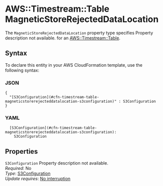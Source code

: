 # AWS::Timestream::Table MagneticStoreRejectedDataLocation<a name="aws-properties-timestream-table-magneticstorerejecteddatalocation"></a>

<a name="aws-properties-timestream-table-magneticstorerejecteddatalocation-description"></a>The `MagneticStoreRejectedDataLocation` property type specifies Property description not available\. for an [AWS::Timestream::Table](aws-resource-timestream-table.md)\.

## Syntax<a name="aws-properties-timestream-table-magneticstorerejecteddatalocation-syntax"></a>

To declare this entity in your AWS CloudFormation template, use the following syntax:

### JSON<a name="aws-properties-timestream-table-magneticstorerejecteddatalocation-syntax.json"></a>

```
{
  "[S3Configuration](#cfn-timestream-table-magneticstorerejecteddatalocation-s3configuration)" : S3Configuration
}
```

### YAML<a name="aws-properties-timestream-table-magneticstorerejecteddatalocation-syntax.yaml"></a>

```
  [S3Configuration](#cfn-timestream-table-magneticstorerejecteddatalocation-s3configuration): 
    S3Configuration
```

## Properties<a name="aws-properties-timestream-table-magneticstorerejecteddatalocation-properties"></a>

`S3Configuration`  <a name="cfn-timestream-table-magneticstorerejecteddatalocation-s3configuration"></a>
Property description not available\.  
*Required*: No  
*Type*: [S3Configuration](aws-properties-timestream-table-s3configuration.md)  
*Update requires*: [No interruption](https://docs.aws.amazon.com/AWSCloudFormation/latest/UserGuide/using-cfn-updating-stacks-update-behaviors.html#update-no-interrupt)